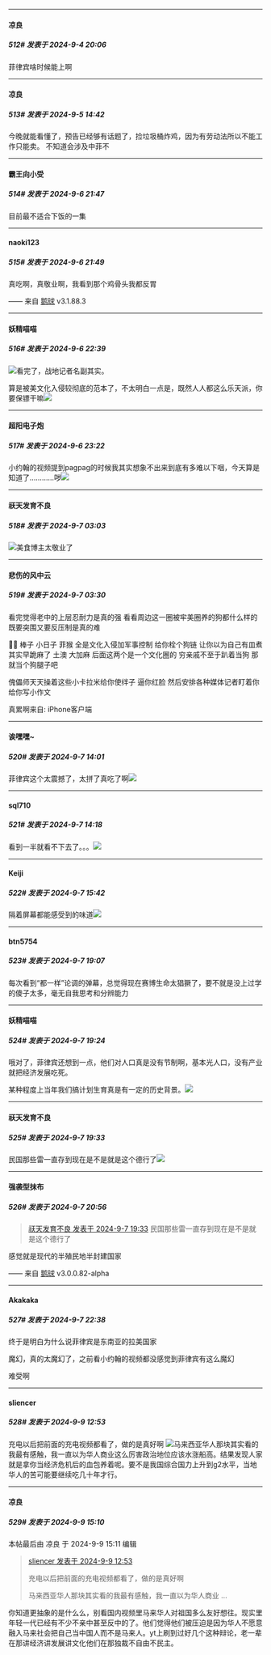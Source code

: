﻿
*****

####  凉良  
##### 512#       发表于 2024-9-4 20:06

菲律宾啥时候能上啊


*****

####  凉良  
##### 513#       发表于 2024-9-5 14:42

今晚就能看懂了，预告已经够有话题了，捡垃圾桶炸鸡，因为有劳动法所以不能工作只能卖。 不知道会涉及中菲不


*****

####  霸王向小受  
##### 514#       发表于 2024-9-6 21:47

目前最不适合下饭的一集


*****

####  naoki123  
##### 515#       发表于 2024-9-6 21:49

真吃啊，真敬业啊，我看到那个鸡骨头我都反胃

—— 来自 [鹅球](https://www.pgyer.com/GcUxKd4w) v3.1.88.3


*****

####  妖精喵喵  
##### 516#       发表于 2024-9-6 22:39

<img src="https://static.saraba1st.com/image/smiley/face2017/091.png" referrerpolicy="no-referrer">看完了，战地记者名副其实。

算是被美文化入侵较彻底的范本了，不太明白一点是，既然人人都这么乐天派，你要保镖干嘛<img src="https://static.saraba1st.com/image/smiley/face2017/001.png" referrerpolicy="no-referrer">


*****

####  超阳电子炮  
##### 517#       发表于 2024-9-6 23:22

小约翰的视频提到pagpag的时候我其实想象不出来到底有多难以下咽，今天算是知道了…………哕<img src="https://static.saraba1st.com/image/smiley/face2017/166.png" referrerpolicy="no-referrer">


*****

####  祆天发育不良  
##### 518#       发表于 2024-9-7 03:03

<img src="https://static.saraba1st.com/image/smiley/face2017/166.png" referrerpolicy="no-referrer">美食博主太敬业了


*****

####  悲伤的风中云  
##### 519#       发表于 2024-9-7 03:30

看完觉得老中的上层忍耐力是真的强 看看周边这一圈被牢美圈养的狗都什么样的 既要突围又要反压制是真的难

🐸🐸 棒子 小日子 菲猴 
全是文化入侵加军事控制 给你栓个狗链 让你以为自己有皿煮 其实早跪麻了 
土澳 大加麻 
后面这两个是一个文化圈的 穷亲戚不至于趴着当狗 那就当个狗腿子吧

傀儡师天天操着这些小卡拉米给你使绊子 逼你红脸 然后安排各种媒体记者盯着你给你写小作文 

真累啊来自: iPhone客户端


*****

####  诶嘿嘿~  
##### 520#       发表于 2024-9-7 14:01

菲律宾这个太震撼了，太拼了真吃了啊<img src="https://static.saraba1st.com/image/smiley/face2017/125.png" referrerpolicy="no-referrer">


*****

####  sql710  
##### 521#       发表于 2024-9-7 14:18

看到一半就看不下去了。。。<img src="https://static.saraba1st.com/image/smiley/face2017/152.png" referrerpolicy="no-referrer">


*****

####  Keiji  
##### 522#       发表于 2024-9-7 15:42

隔着屏幕都能感受到的味道<img src="https://static.saraba1st.com/image/smiley/face2017/163.png" referrerpolicy="no-referrer">


*****

####  btn5754  
##### 523#       发表于 2024-9-7 19:07

每次看到“都一样”论调的弹幕，总觉得现在赛博生命太猖獗了，要不就是没上过学的傻子太多，毫无自我思考和分辨能力


*****

####  妖精喵喵  
##### 524#       发表于 2024-9-7 19:24

哦对了，菲律宾还想到一点，他们对人口真是没有节制啊，基本光人口，没有产业就把经济发展吃死。

某种程度上当年我们搞计划生育真是有一定的历史背景。<img src="https://static.saraba1st.com/image/smiley/face2017/001.png" referrerpolicy="no-referrer">


*****

####  祆天发育不良  
##### 525#       发表于 2024-9-7 19:33

民国那些雷一直存到现在是不是就是这个德行了<img src="https://static.saraba1st.com/image/smiley/face2017/169.gif" referrerpolicy="no-referrer">


*****

####  强袭型抹布  
##### 526#       发表于 2024-9-7 20:56

<blockquote><a href="httphttps://bbs.saraba1st.com/2b/forum.php?mod=redirect&amp;goto=findpost&amp;pid=66139336&amp;ptid=2162539" target="_blank">祆天发育不良 发表于 2024-9-7 19:33</a>
民国那些雷一直存到现在是不是就是这个德行了</blockquote>
感觉就是现代的半殖民地半封建国家

—— 来自 [鹅球](https://www.pgyer.com/xfPejhuq) v3.0.0.82-alpha


*****

####  Akakaka  
##### 527#       发表于 2024-9-7 22:38

终于是明白为什么说菲律宾是东南亚的拉美国家

魔幻，真的太魔幻了，之前看小约翰的视频都没感觉到菲律宾有这么魔幻

难受啊


*****

####  sliencer  
##### 528#       发表于 2024-9-9 12:53

充电以后把前面的充电视频都看了，做的是真好啊
<img src="https://static.saraba1st.com/image/smiley/face2017/026.png" referrerpolicy="no-referrer">马来西亚华人那块其实看的我最有感触，我一直以为华人商业这么厉害政治地位应该水涨船高。结果发现人家就是拿你当经济危机后的血包养着呢。要不是我国综合国力上升到g2水平，当地华人的苦可能要继续吃几十年才行。


*****

####  凉良  
##### 529#       发表于 2024-9-9 15:10

 本帖最后由 凉良 于 2024-9-9 15:11 编辑 
<blockquote><a href="httphttps://bbs.saraba1st.com/2b/forum.php?mod=redirect&amp;goto=findpost&amp;pid=66153699&amp;ptid=2162539" target="_blank">sliencer 发表于 2024-9-9 12:53</a>

充电以后把前面的充电视频都看了，做的是真好啊

马来西亚华人那块其实看的我最有感触，我一直以为华人商业 ...</blockquote>
你知道更抽象的是什么么，别看国内视频里马来华人对祖国多么友好想往。现实里年轻一代已经有不少不亲中甚至反中的了。他们觉得他们被压迫是因为华人不愿意融入马来社会把自己当中国人而不是马来人。yt上刷到过好几个这种辩论，老一辈在那讲经济讲发展讲文化他们在那独裁不自由不民主。

